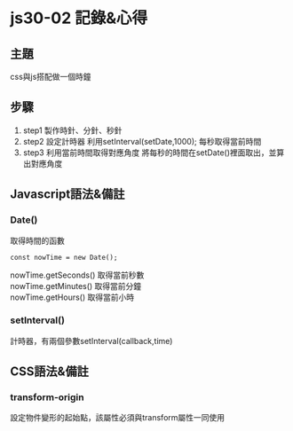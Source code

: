 # js30-02 記錄&心得

## 主題
css與js搭配做一個時鐘

## 步驟
1. step1 製作時針、分針、秒針
2. step2 設定計時器
   利用setInterval(setDate,1000);
   每秒取得當前時間
3. step3 利用當前時間取得對應角度
   將每秒的時間在setDate()裡面取出，並算出對應角度
   
## Javascript語法&備註
### Date()
取得時間的函數
```javascript=
const nowTime = new Date();
```
nowTime.getSeconds() 取得當前秒數  
nowTime.getMinutes() 取得當前分鐘  
nowTime.getHours() 取得當前小時  

### setInterval()
計時器，有兩個參數setInterval(callback,time)

## CSS語法&備註
### transform-origin
設定物件變形的起始點，該屬性必須與transform屬性一同使用
